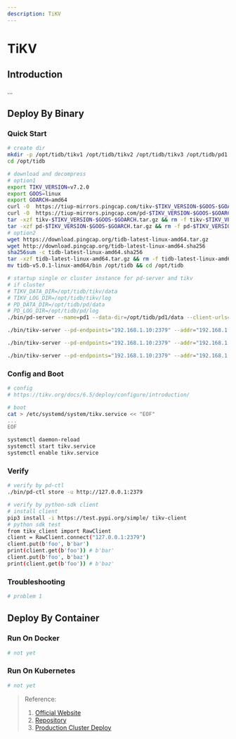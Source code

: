 ```yaml
---
description: TiKV
---
```


# TiKV

## Introduction
...


## Deploy By Binary
### Quick Start
```bash
# create dir
mkdir -p /opt/tidb/tikv1 /opt/tidb/tikv2 /opt/tidb/tikv3 /opt/tidb/pd1
cd /opt/tidb

# download and decompress
# option1
export TIKV_VERSION=v7.2.0
export GOOS=linux
export GOARCH=amd64
curl -O  https://tiup-mirrors.pingcap.com/tikv-$TIKV_VERSION-$GOOS-$GOARCH.tar.gz
curl -O  https://tiup-mirrors.pingcap.com/pd-$TIKV_VERSION-$GOOS-$GOARCH.tar.gz
tar -xzf tikv-$TIKV_VERSION-$GOOS-$GOARCH.tar.gz && rm -f tikv-$TIKV_VERSION-$GOOS-$GOARCH.tar.gz
tar -xzf pd-$TIKV_VERSION-$GOOS-$GOARCH.tar.gz && rm -f pd-$TIKV_VERSION-$GOOS-$GOARCH.tar.gz
# option2
wget https://download.pingcap.org/tidb-latest-linux-amd64.tar.gz
wget http://download.pingcap.org/tidb-latest-linux-amd64.sha256
sha256sum -c tidb-latest-linux-amd64.sha256
tar -xzf tidb-latest-linux-amd64.tar.gz && rm -f tidb-latest-linux-amd64.tar.gz tidb-latest-linux-amd64.sha256
mv tidb-v5.0.1-linux-amd64/bin /opt/tidb && cd /opt/tidb

# startup single or cluster instance for pd-server and tikv
# if cluster
# TIKV_DATA_DIR=/opt/tidb/tikv/data
# TIKV_LOG_DIR=/opt/tidb/tikv/log
# PD_DATA_DIR=/opt/tidb/pd/data
# PD_LOG_DIR=/opt/tidb/pd/log
./bin/pd-server --name=pd1 --data-dir=/opt/tidb/pd1/data --client-urls="http://192.168.1.10:2379" --peer-urls="http://192.168.1.10:2380" --initial-cluster="pd1=http://192.168.1.10:2380" --log-file=/opt/tidb/pd1/log/pd.log

./bin/tikv-server --pd-endpoints="192.168.1.10:2379" --addr="192.168.1.11:20160" --data-dir=/opt/tidb/tikv1/data --log-file=/opt/tidb/tikv1/log/tikv.log

./bin/tikv-server --pd-endpoints="192.168.1.10:2379" --addr="192.168.1.12:20160" --data-dir=/opt/tidb/tikv2/data --log-file=/opt/tidb/tikv2/log/tikv.log

./bin/tikv-server --pd-endpoints="192.168.1.10:2379" --addr="192.168.1.13:20160" --data-dir=/opt/tidb/tikv3/data --log-file=/opt/tidb/tikv3/log/tikv.log
```

### Config and Boot
```bash
# config
# https://tikv.org/docs/6.5/deploy/configure/introduction/

# boot 
cat > /etc/systemd/system/tikv.service << "EOF"
...
EOF

systemctl daemon-reload
systemctl start tikv.service
systemctl enable tikv.service
```

### Verify
```bash
# verify by pd-ctl
./bin/pd-ctl store -u http://127.0.0.1:2379

# verify by python-sdk client
# install client
pip3 install -i https://test.pypi.org/simple/ tikv-client
# python sdk test
from tikv_client import RawClient
client = RawClient.connect("127.0.0.1:2379")
client.put(b'foo', b'bar')
print(client.get(b'foo')) # b'bar'
client.put(b'foo', b'baz')
print(client.get(b'foo')) # b'baz'
```

### Troubleshooting
```bash
# problem 1

```


## Deploy By Container
### Run On Docker
```bash
# not yet
```

### Run On Kubernetes
```bash
# not yet
```


> Reference:
> 1. [Official Website](https://tikv.org/docs/6.5/concepts/overview/)
> 2. [Repository](https://github.com/tikv/tikv)
> 3. [Production Cluster Deploy](https://tikv.org/docs/6.5/deploy/install/production/)
